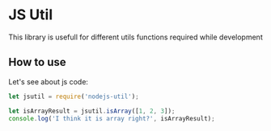 JS Util
===================
This library is usefull for different utils functions required while development

## How to use
Let's see about js code:
```js
let jsutil = require('nodejs-util');

let isArrayResult = jsutil.isArray([1, 2, 3]);
console.log('I think it is array right?', isArrayResult);
```